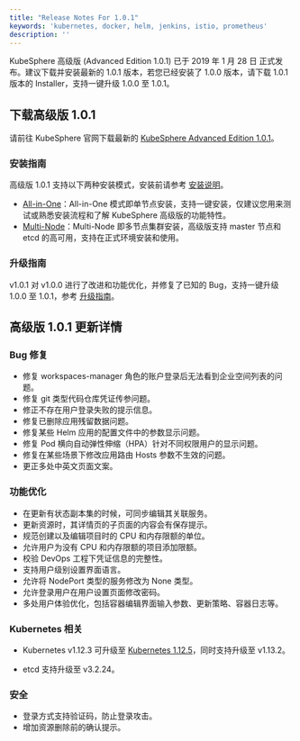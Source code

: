 ```yaml
---
title: "Release Notes For 1.0.1"
keywords: 'kubernetes, docker, helm, jenkins, istio, prometheus'
description: ''
---
```


KubeSphere 高级版 (Advanced Edition 1.0.1) 已于 2019 年 1 月 28 日 正式发布。建议下载并安装最新的 1.0.1 版本，若您已经安装了 1.0.0 版本，请下载 1.0.1 版本的 Installer，支持一键升级 1.0.0 至 1.0.1。


## 下载高级版 1.0.1

请前往 KubeSphere 官网下载最新的 [KubeSphere Advanced Edition 1.0.1](https://kubesphere.io/download/?type=advanced)。

### 安装指南

高级版 1.0.1 支持以下两种安装模式，安装前请参考 [安装说明](../../installation/intro)。

- [All-in-One](../../installation/all-in-one)：All-in-One 模式即单节点安装，支持一键安装，仅建议您用来测试或熟悉安装流程和了解 KubeSphere 高级版的功能特性。
- [Multi-Node](../../installation/multi-node)：Multi-Node 即多节点集群安装，高级版支持 master 节点和 etcd 的高可用，支持在正式环境安装和使用。

### 升级指南

v1.0.1 对 v1.0.0 进行了改进和功能优化，并修复了已知的 Bug，支持一键升级 1.0.0 至 1.0.1，参考 [升级指南](../../installation/upgrade)。

## 高级版 1.0.1 更新详情

### Bug 修复

- 修复 workspaces-manager 角色的账户登录后无法看到企业空间列表的问题。
- 修复 git 类型代码仓库凭证传参问题。
- 修正不存在用户登录失败的提示信息。    
- 修复已删除应用残留数据问题。
- 修复某些 Helm 应用的配置文件中的参数显示问题。  
- 修复 Pod 横向自动弹性伸缩（HPA）针对不同权限用户的显示问题。    
- 修复在某些场景下修改应用路由 Hosts 参数不生效的问题。
- 更正多处中英文页面文案。

### 功能优化

 - 在更新有状态副本集的时候，可同步编辑其关联服务。
 - 更新资源时，其详情页的子页面的内容会有保存提示。  
 - 规范创建以及编辑项目时的 CPU 和内存限额的单位。  
 - 允许用户为没有 CPU 和内存限额的项目添加限额。  
 - 校验 DevOps 工程下凭证信息的完整性。  
 - 支持用户级别设置界面语言。
 - 允许将 NodePort 类型的服务修改为 None 类型。  
 - 允许登录用户在用户设置页面修改密码。 
 - 多处用户体验优化，包括容器编辑界面输入参数、更新策略、容器日志等。

 ### Kubernetes 相关

 - Kubernetes v1.12.3 可升级至 [Kubernetes 1.12.5](https://github.com/kubernetes/kubernetes/releases/tag/v1.12.5)，同时支持升级至 v1.13.2。
 <!-- - Kube-proxy 默认选择 ipvs 作为 proxy mode。 -->
 - etcd 支持升级至 v3.2.24。

### 安全

 - 登录方式支持验证码，防止登录攻击。   
 - 增加资源删除前的确认提示。



